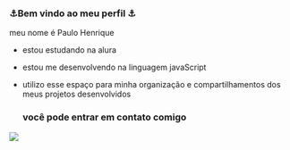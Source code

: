 ### ⚓Bem vindo ao meu perfil ⚓

meu nome é Paulo Henrique

- estou estudando na alura

- estou me desenvolvendo na linguagem  javaScript

- utilizo esse espaço para minha organização e compartilhamentos dos meus projetos desenvolvidos

  ### você pode entrar em contato comigo

![](https://media.tenor.com/dZr67lNIXf8AAAAj/fish-animal.gif)
